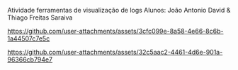 Atividade ferramentas de visualização de logs
Alunos: João Antonio David & Thiago Freitas Saraiva


https://github.com/user-attachments/assets/3cfc099e-8a58-4e66-8c6b-1a44507c7e5c

https://github.com/user-attachments/assets/32c5aac2-4461-4d6e-901a-96366cb794e7






